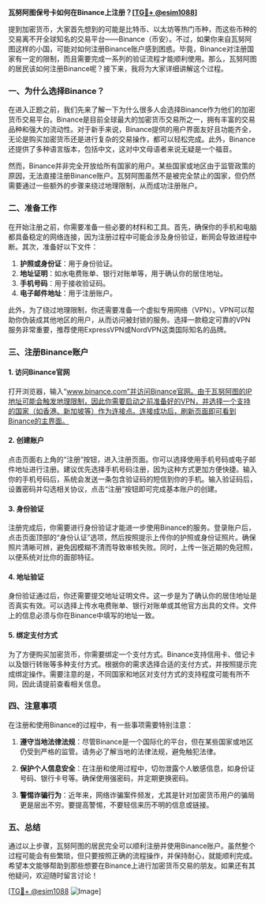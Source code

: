 **瓦努阿图保号卡如何在Binance上注册？[[TG💪+ @esim1088](https://t.me/s/esim1088)]**

提到加密货币，大家首先想到的可能是比特币、以太坊等热门币种，而这些币种的交易离不开全球知名的交易平台——Binance（币安）。不过，如果你来自瓦努阿图这样的小国，可能对如何注册Binance账户感到困惑。毕竟，Binance对注册国家有一定的限制，而且需要完成一系列的验证流程才能顺利使用。那么，瓦努阿图的居民该如何注册Binance呢？接下来，我将为大家详细讲解这个过程。

### 一、为什么选择Binance？

在进入正题之前，我们先来了解一下为什么很多人会选择Binance作为他们的加密货币交易平台。Binance是目前全球最大的加密货币交易所之一，拥有丰富的交易品种和强大的流动性。对于新手来说，Binance提供的用户界面友好且功能齐全，无论是购买加密货币还是进行复杂的交易操作，都可以轻松完成。此外，Binance还提供了多种语言版本，包括中文，这对中文母语者来说无疑是一个福音。

然而，Binance并非完全开放给所有国家的用户。某些国家或地区由于监管政策的原因，无法直接注册Binance账户。瓦努阿图虽然不是被完全禁止的国家，但仍然需要通过一些额外的步骤来绕过地理限制，从而成功注册账户。

### 二、准备工作

在开始注册之前，你需要准备一些必要的材料和工具。首先，确保你的手机和电脑都具备稳定的网络连接，因为注册过程中可能会涉及身份验证，断网会导致进程中断。其次，准备好以下文件：

1. **护照或身份证**：用于身份验证。
2. **地址证明**：如水电费账单、银行对账单等，用于确认你的居住地址。
3. **手机号码**：用于接收验证码。
4. **电子邮件地址**：用于注册账户。

此外，为了绕过地理限制，你还需要准备一个虚拟专用网络（VPN）。VPN可以帮助你伪装成其他地区的用户，从而访问被封锁的服务。选择一款稳定可靠的VPN服务非常重要，推荐使用ExpressVPN或NordVPN这类国际知名的品牌。

### 三、注册Binance账户

#### 1. 访问Binance官网

打开浏览器，输入“www.binance.com”并访问Binance官网。由于瓦努阿图的IP地址可能会触发地理限制，因此你需要启动之前准备好的VPN，并选择一个支持的国家（如香港、新加坡等）作为连接点。连接成功后，刷新页面即可看到Binance的主界面。

#### 2. 创建账户

点击页面右上角的“注册”按钮，进入注册页面。你可以选择使用手机号码或电子邮件地址进行注册。建议优先选择手机号码注册，因为这种方式更加方便快捷。输入你的手机号码后，系统会发送一条包含验证码的短信到你的手机。输入验证码后，设置密码并勾选相关协议，点击“注册”按钮即可完成基本账户的创建。

#### 3. 身份验证

注册完成后，你需要进行身份验证才能进一步使用Binance的服务。登录账户后，点击页面顶部的“身份认证”选项，然后按照提示上传你的护照或身份证照片。确保照片清晰可辨，避免因模糊不清而导致审核失败。同时，上传一张近期的免冠照，以便系统对比你的面部特征。

#### 4. 地址验证

身份验证通过后，你还需要提交地址证明文件。这一步是为了确认你的居住地址是否真实有效。可以选择上传水电费账单、银行对账单或其他官方出具的文件。文件上的信息必须与你在Binance中填写的地址一致。

#### 5. 绑定支付方式

为了方便购买加密货币，你需要绑定一个支付方式。Binance支持信用卡、借记卡以及银行转账等多种支付方式。根据你的需求选择合适的支付方式，并按照提示完成绑定操作。需要注意的是，不同国家和地区对支付方式的支持程度可能有所不同，因此请提前查看相关信息。

### 四、注意事项

在注册和使用Binance的过程中，有一些事项需要特别注意：

1. **遵守当地法律法规**：尽管Binance是一个国际化的平台，但在某些国家或地区仍受到严格的监管。请务必了解当地的法律法规，避免触犯法律。

2. **保护个人信息安全**：在注册和使用过程中，切勿泄露个人敏感信息，如身份证号码、银行卡号等。确保使用强密码，并定期更换密码。

3. **警惕诈骗行为**：近年来，网络诈骗案件频发，尤其是针对加密货币用户的骗局更是层出不穷。要提高警惕，不要轻信来历不明的信息或链接。

### 五、总结

通过以上步骤，瓦努阿图的居民完全可以顺利注册并使用Binance账户。虽然整个过程可能会有些繁琐，但只要按照正确的流程操作，并保持耐心，就能顺利完成。希望本文能够帮助到那些想要在Binance上进行加密货币交易的朋友。如果还有其他疑问，欢迎随时留言讨论！

[[TG💪+ @esim1088](https://t.me/s/esim1088) ![Image](https://i.postimg.cc/4NQfJmqS/Snipaste-2025-05-13-00-14-12.png)]